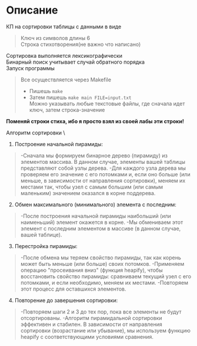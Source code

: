 # Описание 
КП на сортировки таблицы с данными в виде
> Ключ из символов длины 6 \
> Строка стихотворения(не важно что написано)

Сортировка выполняется лексикографически \
Бинарный поиск учитывает случай обратного порядка \
Запуск программы 
> Все осуществляется через Makefile
>- Пишешь `make`
>- Затем пишешь `make main FILE=input.txt` \
> Можно указывать любые текстовые файлы, где сначала идет ключ, затем строка-значение

**Поменяй строки стиха, ибо я просто взял из своей лабы эти строки!**

Алгоритм сортировки \
1. Построение начальной пирамиды:
>-Сначала мы формируем бинарное дерево (пирамиду) из элементов массива. В данном случае, элементы вашей таблицы представляют собой узлы дерева.
>-Для каждого узла дерева мы проверяем его значение с его потомками и, если оно больше (или меньше, в зависимости от направления сортировки), меняем их местами так, чтобы узел с самым большим (или самым маленьким) значением оказался в корне поддерева.

2. Обмен максимального (минимального) элемента с последним:
>-После построения начальной пирамиды наибольший (или наименьший) элемент окажется в корне.
>-Мы обмениваем этот элемент с последним элементом в массиве (в данном случае, вашей таблице).

3. Перестройка пирамиды:
>-После обмена мы теряем свойство пирамиды, так как корень может быть меньше (или больше) своих потомков.
>-Применяем операцию "просеивания вниз" (функция heapify), чтобы восстановить свойство пирамиды: сравниваем текущий узел с его потомками, и если необходимо, меняем их местами.
>-Повторяем этот процесс для оставшихся элементов.

4. Повторение до завершения сортировки:
>-Повторяем шаги 2 и 3 до тех пор, пока все элементы не будут отсортированы.
>-Алгоритм пирамидальной сортировки эффективен и стабилен. В зависимости от направления сортировки (возрастание или убывание), мы используем функцию heapify с соответствующими условиями сравнения.